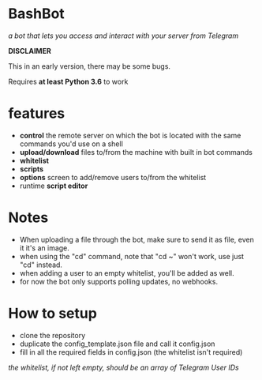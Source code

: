 # BashBot
_a bot that lets you access and interact with your server from Telegram_

**DISCLAIMER**

This in an early version, there may be some bugs.

Requires **at least Python 3.6** to work

# features

* **control** the remote server on which the bot is located with the same commands you'd use on a shell
* **upload/download** files to/from the machine with built in bot commands
* **whitelist**
* **scripts**
* **options** screen to add/remove users to/from the whitelist
* runtime **script editor**

# Notes

* When uploading a file through the bot, make sure to send it as file, even it it's an image.
* when using the "cd" command, note that "cd ~" won't work, use just "cd" instead.
* when adding a user to an empty whitelist, you'll be added as well.
* for now the bot only supports polling updates, no webhooks.

# How to setup
* clone the repository
* duplicate the config_template.json file and call it config.json
* fill in all the required fields in config.json (the whitelist isn't required)

_the whitelist, if not left empty, should be an array of Telegram User IDs_